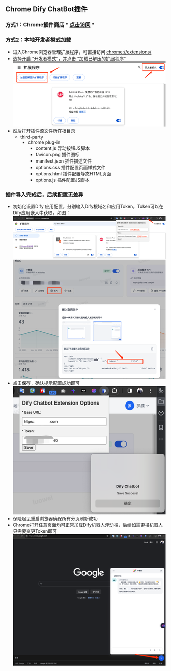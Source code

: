 ## Chrome Dify ChatBot插件

### 方式1：Chrome插件商店 * [点击访问](https://chrome.google.com/webstore/detail/dify-chatbot/ceehdapohffmjmkdcifjofadiaoeggaf/related?hl=zh-CN&authuser=0) *
 
### 方式2：本地开发者模式加载

- 进入Chrome浏览器管理扩展程序，可直接访问 [chrome://extensions/](chrome://extensions/)  
- 选择开启 “开发者模式”，并点击 “加载已解压的扩展程序”  
![img-1.png](images/img-1.png)
- 然后打开插件源文件所在根目录
  - third-party
    - chrome plug-in
      - content.js          浮动按钮JS脚本
      - favicon.png         插件图标
      - manifest.json       插件描述文件
      - options.css         插件配置页面样式文件
      - options.html        插件配置静态HTML页面
      - options.js          插件配置JS脚本

### 插件导入完成后，后续配置无差异
- 初始化设置Dify 应用配置，分别输入Dify根域名和应用Token，Token可以在Dify应用嵌入中获取，如图：   
![img-2.png](images/img-2.png)  
![img-3.png](images/img-3.png)  
- 点击保存，确认提示配置成功即可  
![img-4.png](images/img-4.png)  
- 保险起见重启浏览器确保所有分页刷新成功  
- Chrome打开任意页面均可正常加载DIfy机器人浮动栏，后续如需更换机器人只需要变更Token即可  
![img-5.png](images/img-5.png)  